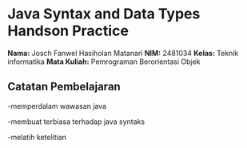 # Java Syntax and Data Types Handson Practice

**Nama:** Josch Fanwel Hasiholan Matanari
**NIM:** 2481034
**Kelas:** Teknik informatika
**Mata Kuliah:** Pemrograman Berorientasi Objek

## Catatan Pembelajaran
-memperdalam wawasan java

-membuat terbiasa terhadap java syntaks

-melatih ketelitian
